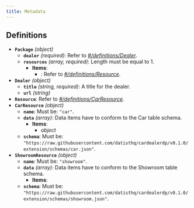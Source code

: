 ```yaml
---
title: Metadata
---
```


## Definitions

- <a id="definitions/Package"></a>**`Package`** *(object)*
  - <a id="definitions/Package/properties/dealer"></a>**`dealer`** *(required)*: Refer to *[#/definitions/Dealer](#definitions/Dealer)*.
  - <a id="definitions/Package/properties/resources"></a>**`resources`** *(array, required)*: Length must be equal to 1.
    - **Items**:
        - <a id="definitions/Package/properties/resources/items/0"></a>: Refer to *[#/definitions/Resource](#definitions/Resource)*.
- <a id="definitions/Dealer"></a>**`Dealer`** *(object)*
  - <a id="definitions/Dealer/properties/title"></a>**`title`** *(string, required)*: A title for the dealer.
  - <a id="definitions/Dealer/properties/url"></a>**`url`** *(string)*
- <a id="definitions/Resource"></a>**`Resource`**: Refer to *[#/definitions/CarResource](#definitions/CarResource)*.
- <a id="definitions/CarResource"></a>**`CarResource`** *(object)*
  - <a id="definitions/CarResource/properties/name"></a>**`name`**: Must be: `"car"`.
  - <a id="definitions/CarResource/properties/data"></a>**`data`** *(array)*: Data items have to conform to the Car table schema.
    - **Items**:
        - <a id="definitions/CarResource/properties/data/items/0"></a>*object*
  - <a id="definitions/CarResource/properties/schema"></a>**`schema`**: Must be: `"https://raw.githubusercontent.com/datisthq/cardealerdp/v0.1.0/extension/schemas/car.json"`.
- <a id="definitions/ShowroomResource"></a>**`ShowroomResource`** *(object)*
  - <a id="definitions/ShowroomResource/properties/name"></a>**`name`**: Must be: `"showroom"`.
  - <a id="definitions/ShowroomResource/properties/data"></a>**`data`** *(array)*: Data items have to conform to the Showroom table schema.
    - **Items**:
  - <a id="definitions/ShowroomResource/properties/schema"></a>**`schema`**: Must be: `"https://raw.githubusercontent.com/datisthq/cardealerdp/v0.1.0/extension/schemas/showroom.json"`.
